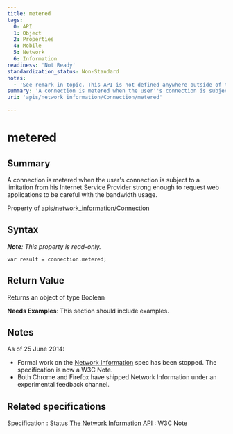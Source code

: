 ```yaml
---
title: metered
tags:
  0: API
  1: Object
  2: Properties
  4: Mobile
  5: Network
  6: Information
readiness: 'Not Ready'
standardization_status: Non-Standard
notes:
  - 'See remark in topic. This API is not defined anywhere outside of the Network Information API W3C Note [1]. Also, this form lacks the specifications template.'
summary: 'A connection is metered when the user''s connection is subject to a limitation from his Internet Service Provider strong enough to request web applications to be careful with the bandwidth usage.'
uri: 'apis/network information/Connection/metered'

---
```

# metered

## Summary

A connection is metered when the user's connection is subject to a limitation from his Internet Service Provider strong enough to request web applications to be careful with the bandwidth usage.

<span data-meta="applies_to" data-type="key">Property of <span data-type="value">[apis/network\_information/Connection](/apis/network_information/Connection)</span></span>

## Syntax

***Note**: This property is read-only.*

``` {.js}
var result = connection.metered;
```

## Return Value

<span data-meta="return" data-type="key">Returns an object of type <span data-type="value">Boolean</span></span>

**Needs Examples**: This section should include examples.

## Notes

As of 25 June 2014:

-   Formal work on the [Network Information](http://www.w3.org/TR/netinfo-api/) spec has been stopped. The specification is now a W3C Note.
-   Both Chrome and Firefox have shipped Network Information under an experimental feedback channel.

## Related specifications

Specification
:   Status
[The Network Information API](http://www.w3.org/TR/netinfo-api/)
:   W3C Note

